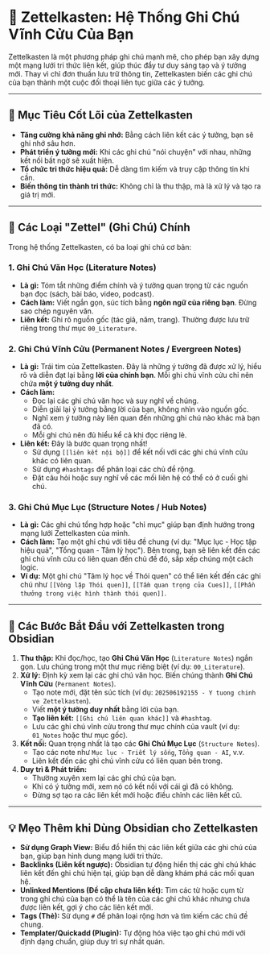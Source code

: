 # 🌿 Zettelkasten: Hệ Thống Ghi Chú Vĩnh Cửu Của Bạn

Zettelkasten là một phương pháp ghi chú mạnh mẽ, cho phép bạn xây dựng một mạng lưới tri thức liên kết, giúp thúc đẩy tư duy sáng tạo và ý tưởng mới. Thay vì chỉ đơn thuần lưu trữ thông tin, Zettelkasten biến các ghi chú của bạn thành một cuộc đối thoại liên tục giữa các ý tưởng.

---

## 🎯 Mục Tiêu Cốt Lõi của Zettelkasten

- **Tăng cường khả năng ghi nhớ:** Bằng cách liên kết các ý tưởng, bạn sẽ ghi nhớ sâu hơn.
- **Phát triển ý tưởng mới:** Khi các ghi chú "nói chuyện" với nhau, những kết nối bất ngờ sẽ xuất hiện.
- **Tổ chức tri thức hiệu quả:** Dễ dàng tìm kiếm và truy cập thông tin khi cần.
- **Biến thông tin thành tri thức:** Không chỉ là thu thập, mà là xử lý và tạo ra giá trị mới.

---

## 📝 Các Loại "Zettel" (Ghi Chú) Chính

Trong hệ thống Zettelkasten, có ba loại ghi chú cơ bản:

### 1. **Ghi Chú Văn Học (Literature Notes)**

- **Là gì:** Tóm tắt những điểm chính và ý tưởng quan trọng từ các nguồn bạn đọc (sách, bài báo, video, podcast).
- **Cách làm:** Viết ngắn gọn, súc tích bằng **ngôn ngữ của riêng bạn**. Đừng sao chép nguyên văn.
- **Liên kết:** Ghi rõ nguồn gốc (tác giả, năm, trang). Thường được lưu trữ riêng trong thư mục `00_Literature`.

### 2. **Ghi Chú Vĩnh Cửu (Permanent Notes / Evergreen Notes)**

- **Là gì:** Trái tim của Zettelkasten. Đây là những ý tưởng đã được xử lý, hiểu rõ và diễn đạt lại bằng **lời của chính bạn**. Mỗi ghi chú vĩnh cửu chỉ nên chứa **một ý tưởng duy nhất**.
- **Cách làm:**
    - Đọc lại các ghi chú văn học và suy nghĩ về chúng.
    - Diễn giải lại ý tưởng bằng lời của bạn, không nhìn vào nguồn gốc.
    - Nghĩ xem ý tưởng này liên quan đến những ghi chú nào khác mà bạn đã có.
    - Mỗi ghi chú nên đủ hiểu kể cả khi đọc riêng lẻ.
- **Liên kết:** Đây là bước quan trọng nhất!
    - Sử dụng `[[liên kết nội bộ]]` để kết nối với các ghi chú vĩnh cửu khác có liên quan.
    - Sử dụng `#hashtags` để phân loại các chủ đề rộng.
    - Đặt câu hỏi hoặc suy nghĩ về các mối liên hệ có thể có ở cuối ghi chú.

### 3. **Ghi Chú Mục Lục (Structure Notes / Hub Notes)**

- **Là gì:** Các ghi chú tổng hợp hoặc "chỉ mục" giúp bạn định hướng trong mạng lưới Zettelkasten của mình.
- **Cách làm:** Tạo một ghi chú với tiêu đề chung (ví dụ: "Mục lục - Học tập hiệu quả", "Tổng quan - Tâm lý học"). Bên trong, bạn sẽ liên kết đến các ghi chú vĩnh cửu có liên quan đến chủ đề đó, sắp xếp chúng một cách logic.
- **Ví dụ:** Một ghi chú "Tâm lý học về Thói quen" có thể liên kết đến các ghi chú như `[[Vòng lặp Thói quen]]`, `[[Tầm quan trọng của Cues]]`, `[[Phần thưởng trong việc hình thành thói quen]]`.

---

## 🚀 Các Bước Bắt Đầu với Zettelkasten trong Obsidian

1. **Thu thập:** Khi đọc/học, tạo **Ghi Chú Văn Học** (`Literature Notes`) ngắn gọn. Lưu chúng trong một thư mục riêng biệt (ví dụ: `00_Literature`).
2. **Xử lý:** Định kỳ xem lại các ghi chú văn học. Biến chúng thành **Ghi Chú Vĩnh Cửu** (`Permanent Notes`).
    - Tạo note mới, đặt tên súc tích (ví dụ: `202506192155 - Y tuong chinh ve Zettelkasten`).
    - Viết **một ý tưởng duy nhất** bằng lời của bạn.
    - **Tạo liên kết:** `[[Ghi chú liên quan khác]]` và `#hashtag`.
    - Lưu các ghi chú vĩnh cửu trong thư mục chính của vault (ví dụ: `01_Notes` hoặc thư mục gốc).
3. **Kết nối:** Quan trọng nhất là tạo các **Ghi Chú Mục Lục** (`Structure Notes`).
    - Tạo các note như `Mục lục - Triết lý sống`, `Tổng quan - AI`, v.v.
    - Liên kết đến các ghi chú vĩnh cửu có liên quan bên trong.
4. **Duy trì & Phát triển:**
    - Thường xuyên xem lại các ghi chú của bạn.
    - Khi có ý tưởng mới, xem nó có kết nối với cái gì đã có không.
    - Đừng sợ tạo ra các liên kết mới hoặc điều chỉnh các liên kết cũ.

---

## 💡 Mẹo Thêm khi Dùng Obsidian cho Zettelkasten

- **Sử dụng Graph View:** Biểu đồ hiển thị các liên kết giữa các ghi chú của bạn, giúp bạn hình dung mạng lưới tri thức.
- **Backlinks (Liên kết ngược):** Obsidian tự động hiển thị các ghi chú khác liên kết đến ghi chú hiện tại, giúp bạn dễ dàng khám phá các mối quan hệ.
- **Unlinked Mentions (Đề cập chưa liên kết):** Tìm các từ hoặc cụm từ trong ghi chú của bạn có thể là tên của các ghi chú khác nhưng chưa được liên kết, gợi ý cho các liên kết mới.
- **Tags (Thẻ):** Sử dụng `#` để phân loại rộng hơn và tìm kiếm các chủ đề chung.
- **Templater/Quickadd (Plugin):** Tự động hóa việc tạo ghi chú mới với định dạng chuẩn, giúp duy trì sự nhất quán.